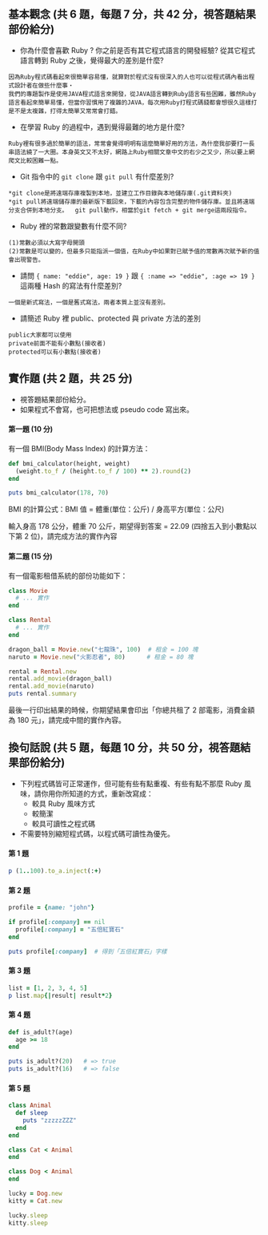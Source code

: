 ## 基本觀念 (共 6 題，每題 7 分，共 42 分，視答題結果部份給分)

* 你為什麼會喜歡 Ruby ? 你之前是否有其它程式語言的開發經驗? 從其它程式語言轉到 Ruby 之後，覺得最大的差別是什麼?
```
因為Ruby程式碼看起來很簡單容易懂，就算對於程式沒有很深入的人也可以從程式碼內看出程式設計者在做些什麼事‧
我們的專題製作是使用JAVA程式語言來開發，從JAVA語言轉到Ruby語言有些困難，雖然Ruby語言看起來簡單易懂，但當你習慣用了複雜的JAVA，每次用Ruby打程式碼錢都會想很久這樣打是不是太複雜，打得太簡單又常常會打錯。
```
* 在學習 Ruby 的過程中，遇到覺得最難的地方是什麼?
```
Ruby裡有很多過於簡單的語法，常常會覺得明明有這麼簡單好用的方法，為什麼我卻要打一長串語法繞了一大圈。本身英文又不太好，網路上Ruby相關文章中文的右少之又少，所以要上網爬文比較困難一點。
```

* Git 指令中的 `git clone` 跟 `git pull` 有什麼差別?
```
*git clone是將遠端存庫複製到本地，並建立工作目錄與本地儲存庫(.git資料夾)
*git pull將遠端儲存庫的最新版下載回來，下載的內容包含完整的物件儲存庫。並且將遠端分支合併到本地分支。  git pull動作，相當於git fetch + git merge這兩段指令。
```
* Ruby 裡的常數跟變數有什麼不同?
```
(1)常數必須以大寫字母開頭
(2)常數是可以變的，但最多只能指派一個值，在Ruby中如果對已賦予值的常數再次賦予新的值會出現警告。
```
* 請問 `{ name: "eddie", age: 19 }` 跟 `{ :name => "eddie", :age => 19 }` 這兩種 Hash 的寫法有什麼差別?
```
一個是新式寫法，一個是舊式寫法，兩者本質上並沒有差別。
```
* 請簡述 Ruby 裡 public、protected 與 private 方法的差別
```
public大家都可以使用
private前面不能有小數點(接收者)
protected可以有小數點(接收者)
```

## 實作題 (共 2 題，共 25 分)

* 視答題結果部份給分。
* 如果程式不會寫，也可把想法或 pseudo code 寫出來。

#### 第一題 (10 分)

有一個 BMI(Body Mass Index) 的計算方法：

```ruby
def bmi_calculator(height, weight)
  (weight.to_f / (height.to_f / 100) ** 2).round(2)
end

puts bmi_calculator(178, 70)
```

BMI 的計算公式：BMI 值 = 體重(單位：公斤) / 身高平方(單位：公尺)

輸入身高 178 公分，體重 70 公斤，期望得到答案 = 22.09 (四捨五入到小數點以下第 2 位)，請完成方法的實作內容

#### 第二題 (15 分)

有一個電影租借系統的部份功能如下：

```ruby
class Movie
  # ... 實作
end

class Rental
  # ... 實作
end

dragon_ball = Movie.new("七龍珠", 100)  # 租金 = 100 塊
naruto = Movie.new("火影忍者", 80)      # 租金 = 80 塊

rental = Rental.new
rental.add_movie(dragon_ball)
rental.add_movie(naruto)
puts rental.summary
```

最後一行印出結果的時候，你期望結果會印出「你總共租了 2 部電影，消費金額為 180 元」，請完成中間的實作內容。

## 換句話說 (共 5 題，每題 10 分，共 50 分，視答題結果部份給分)

* 下列程式碼皆可正常運作，但可能有些有點重複、有些有點不那麼 Ruby 風味，請你用你所知道的方式，重新改寫成：
  * 較具 Ruby 風味方式
  * 較簡潔
  * 較具可讀性之程式碼
* 不需要特別縮短程式碼，以程式碼可讀性為優先。

#### 第 1 題

```ruby
p (1..100).to_a.inject(:+)
```

#### 第 2 題

```ruby
profile = {name: "john"}

if profile[:company] == nil
  profile[:company] = "五倍紅寶石"
end

puts profile[:company]  # 得到「五倍紅寶石」字樣
```

#### 第 3 題

```ruby
list = [1, 2, 3, 4, 5]
p list.map{|result| result*2}
```

#### 第 4 題

```ruby
def is_adult?(age)
  age >= 18
end

puts is_adult?(20)   # => true
puts is_adult?(16)   # => false
```

#### 第 5 題

```ruby
class Animal
  def sleep
    puts "zzzzzZZZ"
  end
end

class Cat < Animal
end

class Dog < Animal
end

lucky = Dog.new
kitty = Cat.new

lucky.sleep
kitty.sleep
```
